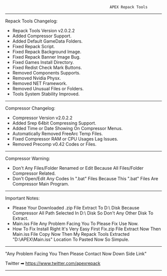                                                    APEX Repack Tools

************************************************************************************************************************************************
Repack Tools Changelog:

- Repack Tools Version v2.0.2.2
- Added Compressor Support.
- Added Default GameData Folders.
- Fixed Repack Script.
- Fixed Repack Background Image.
- Fixed Repack Banner Image Bug.
- Fixed Games Install Directory.
- Fixed Redist Check Mark Buttons.
- Removed Components Supports.
- Removed Nvidia Physx.
- Removed NET Framework.
- Removed Unusual Files or Folders.
- Tools System Stability Improved.
*************************************************************************************************************************************************
Compressor Changelog:

- Compressor Version v2.0.2.2
- Added Srep 64bit Compressing Support.
- Added Time or Date Showing On Compressor Menus.
- Automatically Removed FreeArc Temp Files.
- Fixed Compressor RAM or CPU Usages Lag Issues.
- Removed Precomp v0.42 Codes or Files.
**************************************************************************************************************************************************
Compressor Warning:

- Don't Any Files/Folder Renamed or Edit Because All Files/Folder Compressor Related.
- Don't Open/Edit Any Codes In ".bat" Files Because This ".bat" Files Are Compressor Main Program.
**************************************************************************************************************************************************
Important Notes:
- Please Your Downloaded .zip File Extract To D:\ Disk Because Compressor All Path Selected In D:\ Disk So Don't Any Other Disk To Extract.
- Main.iss File Any Problem Facing You To Please Fix Use Now.
- How To Fix Install Right It's Very Easy First Fix.zip File Extract Now Then Main.iss File Copy Now Then My Repack Tools Extracted "D:\APEX\Main.iss" Location To Pasted Now So Simpule.
**************************************************************************************************************************************************
"Any Problem Facing You Then Please Contact Now Down Side Link"

Twitter ➡ https://www.twitter.com/apexrepack
**************************************************************************************************************************************************
